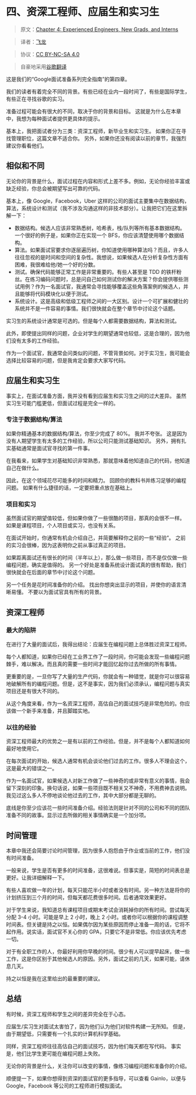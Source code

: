 # 四、资深工程师、应届生和实习生

> 原文：[Chapter 4: Experienced Engineers, New Grads, and Interns](http://blog.gainlo.co/index.php/2017/03/10/chapter-4-experienced-engineers-new-grads-interns-complete-guide-google-interview-preparation/)

> 译者：[飞龙](https://github.com/wizardforcel)

> 协议：[CC BY-NC-SA 4.0](http://creativecommons.org/licenses/by-nc-sa/4.0/)

> 自豪地采用[谷歌翻译](https://translate.google.cn/)


这是我们的“Google面试准备系列完全指南”的第四章。

我们的读者有着完全不同的背景。有些已经在业内一段时间了，有些是国际学生，有些正在寻找谷歌的实习。

准备过程可能会有很大的不同，取决于你的背景和目标。 这就是为什么在本章中，我想为每种面试者提供更具体的提示。

基本上，我把面试者分为三类：资深工程师，新毕业生和实习生。 如果你正在寻找管理职位，这篇文章不适合你。 另外，如果你还没有阅读以前的章节，我强烈建议你看看他们。

## 相似和不同

无论你的背景是什么，面试过程在内容和形式上差不多。例如，无论你经验丰富或缺乏经验，你总会被期望写出可靠的代码。

基本上，像 Google，Facebook，Uber 这样的公司的面试主要集中在数据结构，算法，系统设计和测试（我不涉及沟通这样的非技术部分）。让我把它们在这里拆解一下：

+   数据结构。候选人应该非常熟悉树，哈希表，栈/队列等所有基本数据结构。一个很好的例子是，如果你正在实现一个 BFS，你应该清楚使用哪个数据结构。
+   算法。如果面试官要求你逐层遍历树，你知道使用哪种算法吗？而且，许多人往往忽视的是时间和空间的复杂性。我想说，如果候选人在分析复杂性方面有困难，我很难给他/她一个好的分数。
+   测试。确保代码能够正常工作是非常重要的。有些人甚至是 TDD 的铁杆粉丝。在练习编码问题时，总是问自己如何测试你的解决方案？你会提供哪些测试用例？作为一名面试官，我通常会寻找能够覆盖这些角落案例的候选人，并且能够将代码模块化以便于测试。
+   系统设计。这是高级和低级工程师之间的一大区别。设计一个可扩展和健壮的系统并不是一件容易的事情。我们很快就会在整个章节中讨论这个话题。

实习生的系统设计通常是可选的。但是每个人都需要数据结构，算法和测试。

此外，即使提出同样的问题，企业对学生的期望通常也较低，这是合理的，因为他们没有太多的工作经验。

作为一个面试官，我通常会问类似的问题，不管背景如何。对于实习生，我可能会选择比较容易的问题，但是我肯定会要求大家写代码。

## 应届生和实习生

事实上，在面试准备方面，我并没有看到应届生和实习生之间的过大差异。 虽然实习生可能门槛更低，但面试过程是完全一样的。

### 专注于数据结构/算法

如果你精通基本的数据结构/算法，你至少完成了 80%。 我并不夸张。 这是因为没有人期望学生有太多的工作经验，所以公司只能测试基础知识。 另外，拥有扎实基础通常是面试官寻找的第一件事。

在我看来，如果学生对基础知识非常熟悉，那就意味着他知道自己的代码，他知道自己在做什么。

因此，在这个领域花尽可能多的时间和精力。 回顾你的教科书并练习足够的编程问题。 如果有什么捷径的话，一定要把重点放在基础上。

### 项目和实习

虽然面试官的期望值较低，但如果你做了一些很酷的项目，那真的会很不一样。 如果是课程项目，个人项目或实习，也没有关系。

在面试开始时，你通常有机会介绍自己，并简要解释你之前的一些“经验”。 之前的实习会很棒，因为这表明你之前从事过真正的项目。

如果距离面试还有很长的时间（半年以上），那么做一些项目，而不是仅仅做一些编程问题，确实是值得的。 另一个好处是准备系统设计面试真的很有帮助，我们很快就会在后面的章节中讨论这个问题。

另一个任务是花时间准备你的介绍。 找出你想突出显示的项目，并使你的语言清晰易懂。 不要以为面试官具有所有的背景。

## 资深工程师

### 最大的陷阱

在进行了大量的面试后，我得出结论：应届生在编程问题上总体胜过资深工程师。

每个人都知道，如果你已经在工业界工作了一段时间，你可能会发现一些编程问题棘手，难以解决。而且真的需要一些时间才能回忆起你过去所做的所有事情。

更重要的是，一旦你写了大量的生产代码，你就会有一种错觉，就是你可以很容易地破解所有的编程问题。但是，这不是事实，因为我们必须承认，编程问题与真实项目还是有很大不同的。

从这个角度来看，作为一名资深工程师，高估自己的面试技巧是非常危险的。你应该做一个新手来准备，并且脚踏实地。

### 以往的经验

资深工程师最大的优势之一是有以前的工作经验。但是，并不是每个人都知道如何最好地使用它。

在每次面试的开始，候选人通常有机会谈论他们过去的工作。很多人不理会这个，这是最大的错误之一。

作为一名面试官，如果候选人对新工作做了一些神奇的或非常有意义的事情，我会留下深刻的印象。换句话说，如果一些项目既不相关又不神奇，不用费神去说明。我见过这么多人不停地谈论他过去的工作，其中大部分都是无聊的。

底线是你至少应该花一些时间准备介绍。经验法则是针对不同的公司和不同的团队准备不同的故事。显示过去所做的相关事情确实是一个加分项。

## 时间管理

本章中我还会简要讨论时间管理，因为很多人抱怨由于作业或当前的工作，他们没有时间准备。

一般来说，学生是否有更多的时间准备，这很难说。但事实是，简短的时间表总是更好。让我详细解释一下。

有些人喜欢做一年的计划，每天只能花半小时或者没有时间。另一种方法是将你的计划挤压到三个月的时间，但每天都花费很多时间。后者通常效果更好。

对于学生来说，我知道总有课程项目或期末考试会消耗掉你的所有时间。尝试每天分配 3-4 小时。可能是早上 2 小时，晚上 2 小时。或者你可以根据你的课程调整时间表。但关键是持之以恒。如果偶尔因为某些原因而停止准备一周的话，它将不起作用。说实话，面试官不关心你的 GPA，只要它不是非常低。你应该优先考虑一切。

对于有全职工作的人，你最好利用你早晚的时间。很少有人可以提早起床，做一些工作，这是你区别于其他候选人的原因。另外，面试之前的几天，如果可能，请休息几天。

持之以恒是我在这里给出的最重要的建议。

## 总结

有时候，资深工程师和学生之间的差异完全在于心态。

应届生/实习生对面试太害怕了，因为他们认为他们对软件构建一无所知。 但是，由于期望低，只需要有一个扎实的计算机科学基础。

同样，资深工程师往往高估自己的面试技巧，因为他们每天都在写代码。 事实是，他们比学生更可能在编程问题上失败。

无论你的背景是什么，关注你可以改变的事情，像练习编程问题和准备你的介绍。

顺便提一下，如果你想得到资深的面试官的更多指导，可以查看 Gainlo，以便与 Google，Facebook 等公司的工程师进行模拟面试。